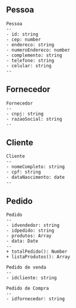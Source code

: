 

## Pessoa
```
Pessoa
--
- id: string
- cep: number
- endereco: string
- numeroEndereco: number
- complemento: string
- telefone: string
- celular: string
--
```

## Fornecedor
```
Fornecedor
--
- cnpj: string
- razaoSocial: string
--
```

## Cliente
```
Cliente
--
- nomeCompleto: string
- cpf: string
- dataNascimento: date
--
```

## Pedido

```
Pedido
--
- idvendedor: string
- idpedido: string
- produtos: Array
- data: Date
--
+ totalPedido(): Number
+ listaProdutos(): Array
```

```
Pedido de venda
--
- idcliente: string
```
	
```
Pedido de Compra	
--
- idfornecedor: string
```
